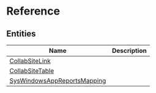 
# Reference


## Entities

|Name|Description|
|---|---|
|[CollabSiteLink](CollabSiteLink.cdm.json)||
|[CollabSiteTable](CollabSiteTable.cdm.json)||
|[SysWindowsAppReportsMapping](SysWindowsAppReportsMapping.cdm.json)||
